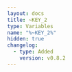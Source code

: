 ```yaml
---
layout: docs
title: ~KEY_2
type: Variables
name: "%~KEY_2%"
hidden: true
changelog:
  - type: Added
    version: v0.8.2
---
```

